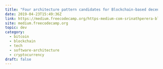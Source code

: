 ```yaml
---
title: "Four architecture pattern candidates for Blockchain-based decentralized applications"
date: 2019-04-23T15:49:36Z
link: https://medium.freecodecamp.org/https-medium-com-srinathperera-blockchain-patterns-6cf58fdc2d9b?source=rss----336d898217ee---4
site: medium.freecodecamp.org
topic: dev
category:
  - bitcoin
  - blockchain
  - tech
  - software-architecture
  - cryptocurrency
draft: false
---
```

